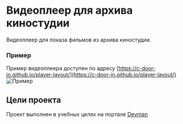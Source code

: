 # Видеоплеер для архива киностудии
 Видеоплеер для показа фильмов из архива киностудии.
 
### Пример
Пример видеоплеера доступен по адресу [https://c-door-in.github.io/player-layout/](https://c-door-in.github.io/player-layout/)
![Пример](http://g.recordit.co/oCX7m7uEHQ.gif)

## Цели проекта
Проект выполнен в учебных целях на портале [Devman](https://devman.org)
